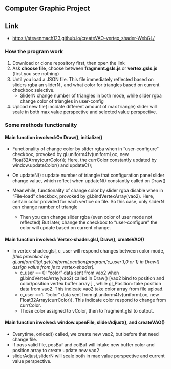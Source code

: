 ## Computer Graphic Project 
## Link
   - https://stevenmach123.github.io/createVAO-vertex_shader-WebGL/
### How the program work
  1. Download or clone repository first, then open the link
  2. Ask **choose file**, choose between **fragment.gsls.js** or **vertex.gsls.js**  (first you see nothing)
  3. Until you load a JSON file. This file immediately reflected based on sliders rgba an sliderN , and what color for triangles based on current checkbox selective.
      - SliderN change number of triangles in both mode, while slider rgba change color of triangles in user-config
  4. Upload new file( incidate different amount of max triangle) slider will scale in both  max value perspective and selected value perspective. 
 
 ### Some methods functionality 
 
 #### Main function involved:On Draw(), initialize() 
 - Functionality of change color by slider rgba  when in “user-configure”  checkbox, provoked by gl.uniform4fv(uniformLoc, new Float32Array(currColor)); Here, the currColor constantly updated by  window.updateColor() and updateC(); 
 
 - On updateN() :  update number of triangle  that configuration panel slider change value, which reflect when updateN() constantly called on Draw() 
 
 - Meanwhile, functionality of change color by slider rgba disable when in “File-load” checkbox, provoked by gl.bindVertexArray(vao2). Here, certain color provided for each vertice on file. So this case, only sliderN  can change number of triangle
    -	Then you can change slider rgba (even color of user mode not reflected).But later, change the checkbox to “user-configure” the color will update based on current change. 

#### Main function involved:  Vertex-shader.glsl, Draw(), createVAO() 
- In vertex-shader.glsl, c_user will respond changes  between color mode, *[this provoked by gl.uniform1i(gl.getUniformLocation(program,'c_user'),0 or 1) in Draw() assign value from js to vertex-shader].* 
   - c_user == 0: “color” data sent  from vao2 when  gl.bindVertexArray(vao2) called in Draw() [vao2 bind to position and color/position vertex buffer array  ] , while gl_Position: take position data from vao2. This indicate vao2 take color array from file upload. 
   - c_user ==1: “color” data sent from  gl.uniform4fv(uniformLoc, new Float32Array(currColor)). This indicate color respond to change from currColor. 
   - Those color assigned to vColor, then to  fragment.glsl to output.
#### Main function involved: window.openFile, sliderAdjust(), and  createVAO() 
- Everytime, onload() called, we create new vao2, but before that need change file. 
- If pass valid file,  posBuf and colBuf will intake new buffer color and position array to create update new vao2 
- sliderAdjust,sliderN will scale both in max value perspective and current value perspective. 
 
